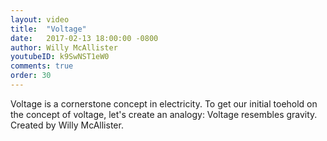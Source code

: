 ```yaml
---
layout: video
title:  "Voltage"
date:   2017-02-13 18:00:00 -0800
author: Willy McAllister
youtubeID: k9SwNST1eW0
comments: true
order: 30
--- 
```


Voltage is a cornerstone concept in electricity. To get our initial toehold on the concept of voltage, let's create an analogy: Voltage resembles gravity. Created by Willy McAllister.